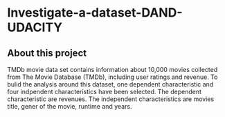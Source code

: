 # Investigate-a-dataset-DAND-UDACITY

## About this project
TMDb movie data set contains information about 10,000 movies collected from The Movie Database (TMDb), including user ratings and revenue. To bulid the analysis around this dataset, one dependent characteristic and four indpendent characteristics have been selected. The dependent characteristic are revenues. The independent characteristics are movies title, gener of the movie, runtime and years.
